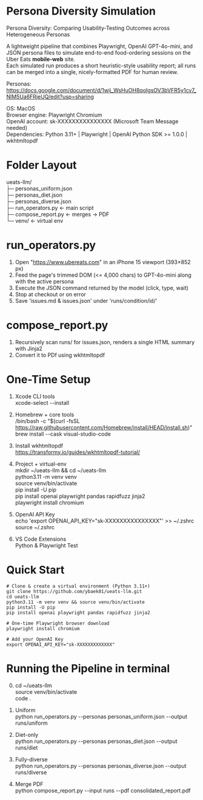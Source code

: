 # Persona Diversity Simulation
Persona Diversity: Comparing Usability-Testing Outcomes across Heterogeneous Personas

A lightweight pipeline that combines Playwright, OpenAI GPT-4o-mini, and JSON persona files to simulate end-to-end food-ordering sessions on the Uber Eats **mobile-web** site.  
Each simulated run produces a short heuristic-style usability report; all runs can be merged into a single, nicely-formatted PDF for human review.

Personas: https://docs.google.com/document/d/1wij_WsHuOH8qoIgsOV3bVFR5y1cv7_NlM5Ua6FRjeUQ/edit?usp=sharing

OS: MacOS<br>
Browser engine: Playwright Chromium<br>
OpenAI account: sk-XXXXXXXXXXXXXXX (Microsoft Team Message needed)<br>
Dependencies: Python 3.11+ | Playwright | OpenAI Python SDK >= 1.0.0 | wkhtmltopdf

# Folder Layout
ueats-llm/<br>
├─ personas_uniform.json<br>
├─ personas_diet.json<br>
├─ personas_diverse.json<br>
├─ run_operators.py      ← main script<br>
├─ compose_report.py     ← merges → PDF<br>
└─ venv/                 ← virtual env<br>

# run_operators.py
1. Open "https://www.ubereats.com" in an iPhone 15 viewport (393×852 px)
2. Feed the page's trimmed DOM (<= 4,000 chars) to GPT-4o-mini along with the active persona
3. Execute the JSON command returned by the model (click, type, wait)
4. Stop at checkout or on error
5. Save 'issues.md & issues.json' under 'runs/condition/id/'


# compose_report.py
1. Recursively scan runs/ for issues.json, renders a single HTML summary with Jinja2
2. Convert it to PDf using wkhtmltopdf


# One-Time Setup
1. Xcode CLI tools<br>
xcode-select --install

2. Homebrew + core tools<br>
/bin/bash -c "$(curl -fsSL https://raw.githubusercontent.com/Homebrew/install/HEAD/install.sh)"<br>
brew install --cask visual-studio-code<br>

3. Install wkhtmltopdf<br>
https://transformy.io/guides/wkhtmltopdf-tutorial/

4. Project + virtual-env<br>
mkdir ~/ueats-llm && cd ~/ueats-llm<br>
python3.11 -m venv venv<br>
source venv/bin/activate<br>
pip install -U pip<br>
pip install openai playwright pandas rapidfuzz jinja2<Br>
playwright install chromium<Br>

5. OpenAI API Key<br>
echo 'export OPENAI_API_KEY="sk-XXXXXXXXXXXXXXX"' >> ~/.zshrc
source ~/.zshrc

6. VS Code Extensions<br>
Python & Playwright Test

# Quick Start
```
# Clone & create a virtual environment (Python 3.11+)
git clone https://github.com/ybaek01/ueats-llm.git
cd ueats-llm
python3.11 -m venv venv && source venv/bin/activate
pip install -U pip
pip install openai playwright pandas rapidfuzz jinja2

# One-time Playwright browser download
playwright install chromium

# Add your OpenAI Key
export OPENAI_API_KEY="sk-XXXXXXXXXXXXX"
```

# Running the Pipeline in terminal
0) cd ~/ueats-llm<br>
source venv/bin/activate<br>
code .<br>


1) Uniform<br>
python run_operators.py --personas personas_uniform.json --output runs/uniform

2) Diet-only<br>
python run_operators.py --personas personas_diet.json --output runs/diet

3) Fully-diverse<br>
python run_operators.py --personas personas_diverse.json --output runs/diverse

4) Merge PDF<br>
python compose_report.py --input runs --pdf consolidated_report.pdf
